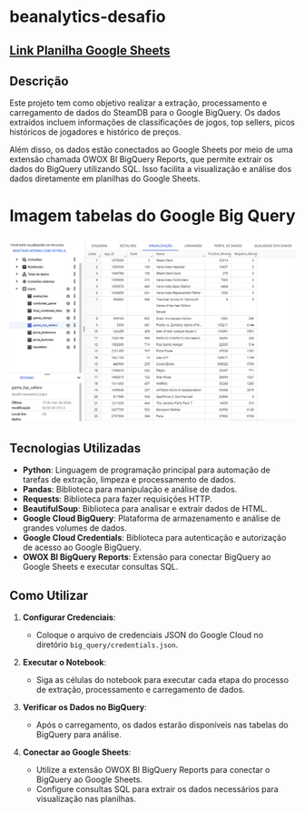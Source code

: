 # beanalytics-desafio
## [Link Planilha Google Sheets](https://docs.google.com/spreadsheets/d/1BiI9OwoOecftso-GiGM-x4e7xjfyTsfBzSxHRDleUyA/edit?pli=1#gid=1697636033)

## Descrição
Este projeto tem como objetivo realizar a extração, processamento e carregamento de dados do SteamDB para o Google BigQuery. Os dados extraídos incluem informações de classificações de jogos, top sellers, picos históricos de jogadores e histórico de preços. 

Além disso, os dados estão conectados ao Google Sheets por meio de uma extensão chamada OWOX BI BigQuery Reports, que permite extrair os dados do BigQuery utilizando SQL. Isso facilita a visualização e análise dos dados diretamente em planilhas do Google Sheets.

# Imagem tabelas do Google Big Query
## ![Tabelas Google Big Query](https://github.com/HenriqueHideaki/beanalytics-desafio/blob/main/img/big_query.png)

## Tecnologias Utilizadas
- **Python**: Linguagem de programação principal para automação de tarefas de extração, limpeza e processamento de dados.
- **Pandas**: Biblioteca para manipulação e análise de dados.
- **Requests**: Biblioteca para fazer requisições HTTP.
- **BeautifulSoup**: Biblioteca para analisar e extrair dados de HTML.
- **Google Cloud BigQuery**: Plataforma de armazenamento e análise de grandes volumes de dados.
- **Google Cloud Credentials**: Biblioteca para autenticação e autorização de acesso ao Google BigQuery.
- **OWOX BI BigQuery Reports**: Extensão para conectar BigQuery ao Google Sheets e executar consultas SQL.

## Como Utilizar
1. **Configurar Credenciais**:
    - Coloque o arquivo de credenciais JSON do Google Cloud no diretório `big_query/credentials.json`.

2. **Executar o Notebook**:
    - Siga as células do notebook para executar cada etapa do processo de extração, processamento e carregamento de dados.

3. **Verificar os Dados no BigQuery**:
    - Após o carregamento, os dados estarão disponíveis nas tabelas do BigQuery para análise.

4. **Conectar ao Google Sheets**:
    - Utilize a extensão OWOX BI BigQuery Reports para conectar o BigQuery ao Google Sheets.
    - Configure consultas SQL para extrair os dados necessários para visualização nas planilhas.
